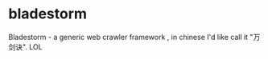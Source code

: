 bladestorm
==========

Bladestorm -  a generic web crawler framework , in chinese I'd like call it "万剑诀". LOL